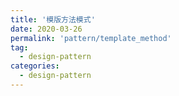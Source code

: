 ```yaml
---
title: '模版方法模式'
date: 2020-03-26
permalink: 'pattern/template_method'
tag:
  - design-pattern
categories:
  - design-pattern
---
```

